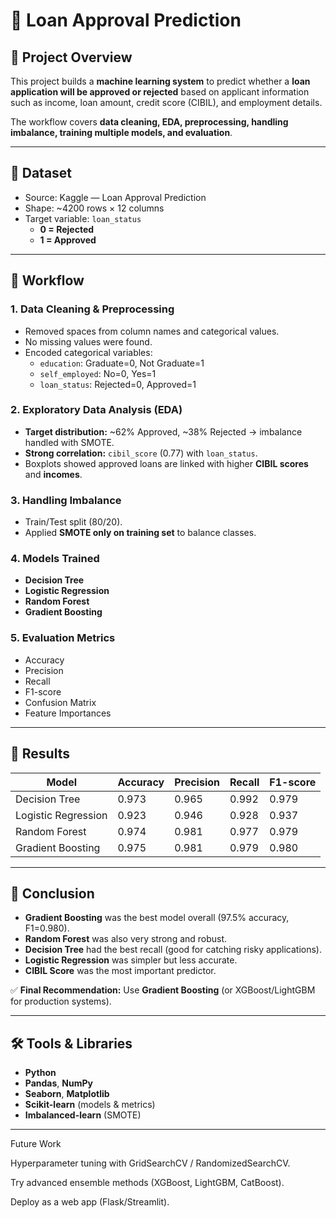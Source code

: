 # 🏦 Loan Approval Prediction

## 📌 Project Overview  
This project builds a **machine learning system** to predict whether a **loan application will be approved or rejected** based on applicant information such as income, loan amount, credit score (CIBIL), and employment details.  

The workflow covers **data cleaning, EDA, preprocessing, handling imbalance, training multiple models, and evaluation**.  

---

## 📂 Dataset  
- Source: Kaggle — Loan Approval Prediction  
- Shape: ~4200 rows × 12 columns  
- Target variable: `loan_status`  
  - **0 = Rejected**  
  - **1 = Approved**

---

## 🔹 Workflow  

### 1. Data Cleaning & Preprocessing  
- Removed spaces from column names and categorical values.  
- No missing values were found.  
- Encoded categorical variables:  
  - `education`: Graduate=0, Not Graduate=1  
  - `self_employed`: No=0, Yes=1  
  - `loan_status`: Rejected=0, Approved=1  

### 2. Exploratory Data Analysis (EDA)  
- **Target distribution:** ~62% Approved, ~38% Rejected → imbalance handled with SMOTE.  
- **Strong correlation:** `cibil_score` (0.77) with `loan_status`.  
- Boxplots showed approved loans are linked with higher **CIBIL scores** and **incomes**.  

### 3. Handling Imbalance  
- Train/Test split (80/20).  
- Applied **SMOTE only on training set** to balance classes.  

### 4. Models Trained  
- **Decision Tree**  
- **Logistic Regression**  
- **Random Forest**  
- **Gradient Boosting**  

### 5. Evaluation Metrics  
- Accuracy  
- Precision  
- Recall  
- F1-score  
- Confusion Matrix  
- Feature Importances  

---

## 🔹 Results  

| Model               | Accuracy | Precision | Recall | F1-score |
|----------------------|----------|-----------|--------|----------|
| Decision Tree        | 0.973    | 0.965     | 0.992  | 0.979    |
| Logistic Regression  | 0.923    | 0.946     | 0.928  | 0.937    |
| Random Forest        | 0.974    | 0.981     | 0.977  | 0.979    |
| Gradient Boosting    | 0.975    | 0.981     | 0.979  | 0.980    |

---

## 🔹 Conclusion  
- **Gradient Boosting** was the best model overall (97.5% accuracy, F1=0.980).  
- **Random Forest** was also very strong and robust.  
- **Decision Tree** had the best recall (good for catching risky applications).  
- **Logistic Regression** was simpler but less accurate.  
- **CIBIL Score** was the most important predictor.  

✅ **Final Recommendation:** Use **Gradient Boosting** (or XGBoost/LightGBM for production systems).  

---

## 🛠️ Tools & Libraries  
- **Python**  
- **Pandas**, **NumPy**  
- **Seaborn**, **Matplotlib**  
- **Scikit-learn** (models & metrics)  
- **Imbalanced-learn** (SMOTE)  

---
Future Work

Hyperparameter tuning with GridSearchCV / RandomizedSearchCV.

Try advanced ensemble methods (XGBoost, LightGBM, CatBoost).

Deploy as a web app (Flask/Streamlit).
